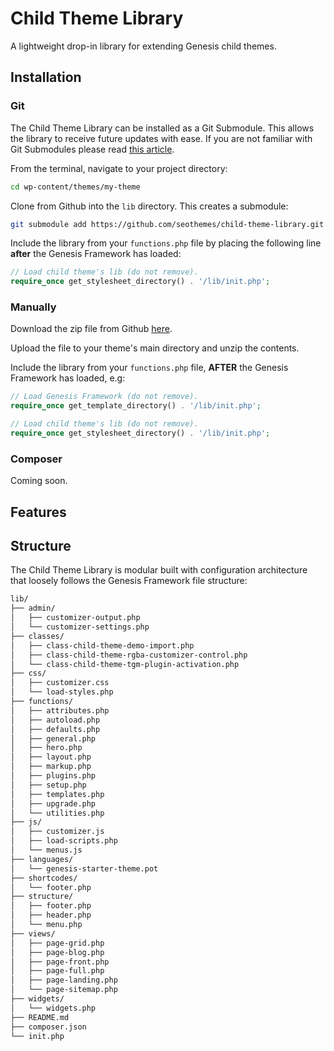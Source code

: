 # Child Theme Library

A lightweight drop-in library for extending Genesis child themes.

## Installation

### Git

The Child Theme Library can be installed as a Git Submodule. This allows the library to receive future updates with ease. If you are not familiar with Git Submodules please read [this article](https://gist.github.com/gitaarik/8735255).

From the terminal, navigate to your project directory:

```sh
cd wp-content/themes/my-theme
```

Clone from Github into the `lib` directory. This creates a submodule:

```sh
git submodule add https://github.com/seothemes/child-theme-library.git lib
```

Include the library from your `functions.php` file by placing the following line **after** the Genesis Framework has loaded:

```php
// Load child theme's lib (do not remove).
require_once get_stylesheet_directory() . '/lib/init.php';
```

### Manually

Download the zip file from Github [here](https://github.com/seothemes/child-theme-library/archive/master.zip).

Upload the file to your theme's main directory and unzip the contents.

Include the library from your `functions.php` file, **AFTER** the Genesis Framework has loaded, e.g:

```php
// Load Genesis Framework (do not remove).
require_once get_template_directory() . '/lib/init.php';

// Load child theme's lib (do not remove).
require_once get_stylesheet_directory() . '/lib/init.php';
```

### Composer

Coming soon.

## Features

## Structure

The Child Theme Library is modular built with configuration architecture that loosely follows the Genesis Framework file structure:

```sh
lib/
├── admin/
│   ├── customizer-output.php
│   └── customizer-settings.php
├── classes/
│   ├── class-child-theme-demo-import.php
│   ├── class-child-theme-rgba-customizer-control.php
│   └── class-child-theme-tgm-plugin-activation.php
├── css/
│   ├── customizer.css
│   └── load-styles.php
├── functions/
│   ├── attributes.php
│   ├── autoload.php
│   ├── defaults.php
│   ├── general.php
│   ├── hero.php
│   ├── layout.php
│   ├── markup.php
│   ├── plugins.php
│   ├── setup.php
│   ├── templates.php
│   ├── upgrade.php
│   └── utilities.php
├── js/
│   ├── customizer.js
│   ├── load-scripts.php
│   └── menus.js
├── languages/
│   └── genesis-starter-theme.pot
├── shortcodes/
│   └── footer.php
├── structure/
│   ├── footer.php
│   ├── header.php
│   └── menu.php
├── views/
│   ├── page-grid.php
│   ├── page-blog.php
│   ├── page-front.php
│   ├── page-full.php
│   ├── page-landing.php
│   └── page-sitemap.php
├── widgets/
│   └── widgets.php
├── README.md
├── composer.json
└── init.php
```
